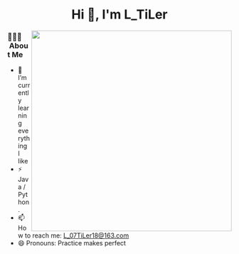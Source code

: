 <h1 align="center">Hi 👋, I'm L_TiLer</h1>

<span>
  <img src="https://github-readme-stats.vercel.app/api?username=Debugger-LTL&hide=contribs" style="width: 450px"; align="right";> </img>
</span>  

<h3> 👨🏻‍💻 &nbsp;About Me </h3>

- 🌱 I’m currently learning everything I like
- ⚡ Java / Python.            
- 📫 How to reach me: L_07TiLer18@163.com
- 😄 Pronouns: Practice makes perfect

